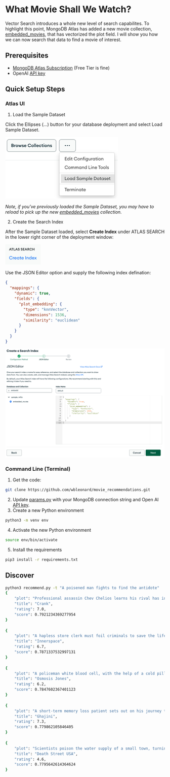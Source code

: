 # What Movie Shall We Watch?

Vector Search introduces a whole new level of search capabilites. To highlight this point, MongoDB Atlas has added a new movie collection, [embedded_movies](https://www.mongodb.com/docs/atlas/sample-data/sample-mflix/#sample_mflix.embedded_movies), that has vectorized the plot field.  I will show you how we can now search that data to find a movie of interest.

## Prerequisites
* [MongoDB Atlas Subscription](https://cloud.mongodb.com/) (Free Tier is fine)
* OpenAI [API key](https://platform.openai.com/account/api-keys)

## Quick Setup Steps

### Atlas UI
1. Load the Sample Dataset

Click the Ellipses (...) button for your database deployment and select Load Sample Dataset.

![](./images/load-sample-dataset.png)

_Note, if you've previously loaded the Sample Dataset, you may have to reload to pick up the new [embedded_movies](https://www.mongodb.com/docs/atlas/sample-data/sample-mflix/#sample_mflix.embedded_movies) collection._

2. Create the Search Index

After the Sample Dataset loaded, select **Create Index** under ATLAS SEARCH in the lower right corner of the deployment window:

![](./images/create-index.png)

Use the JSON Editor option and supply the following index defination: 

```json
{
  "mappings": {
    "dynamic": true,
    "fields": {
      "plot_embedding": {
        "type": "knnVector",
        "dimensions": 1536,
        "similarity": "euclidean"
      }
    }
  }
}
```

![](./images/create-index2.png)

### Command Line (Terminal)

1. Get the code:
```zsh
git clone https://github.com/wbleonard/movie_recommendations.git
```
2. Update [params.py](params.py) with your MongoDB connection string and Open AI [API key](https://platform.openai.com/account/api-keys).
3. Create a new Python environment
```zsh
python3 -m venv env
```
4. Activate the new Python environment
```zsh
source env/bin/activate
```
5. Install the requirements
```zsh
pip3 install -r requirements.txt
```
## Discover
```zsh
python3 recommend.py -t "A poisened man fights to find the antidote"                                                                         
{
    "plot": "Professional assassin Chev Chelios learns his rival has injected him with a poison that will kill him if his heart rate drops.",
    "title": "Crank",
    "rating": 7.0,
    "score": 0.7921234369277954
} 

{
    "plot": "A hapless store clerk must foil criminals to save the life of the man who, miniaturized in a secret experiment, was accidentally injected into him.",
    "title": "Innerspace",
    "rating": 6.7,
    "score": 0.7871337532997131
} 

{
    "plot": "A policeman white blood cell, with the help of a cold pill, must stop a deadly virus from destroying the human they live in, Frank.",
    "title": "Osmosis Jones",
    "rating": 6.2,
    "score": 0.7847602367401123
} 

{
    "plot": "A short-term memory loss patient sets out on his journey to avenge the death of his beloved girl.",
    "title": "Ghajini",
    "rating": 7.3,
    "score": 0.779862105846405
} 

{
    "plot": "Scientists poison the water supply of a small town, turning the residents into homicidal maniacs who kill each other and anybody who passes through.",
    "title": "Death Street USA",
    "rating": 4.6,
    "score": 0.7795642614364624
} 

```